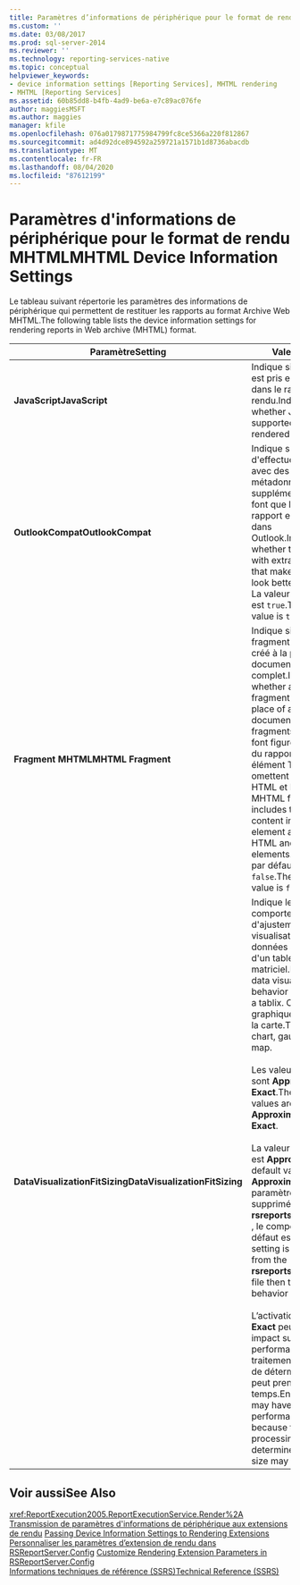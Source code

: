 ```yaml
---
title: Paramètres d’informations de périphérique pour le format de rendu MHTML | Microsoft Docs
ms.custom: ''
ms.date: 03/08/2017
ms.prod: sql-server-2014
ms.reviewer: ''
ms.technology: reporting-services-native
ms.topic: conceptual
helpviewer_keywords:
- device information settings [Reporting Services], MHTML rendering
- MHTML [Reporting Services]
ms.assetid: 60b85dd8-b4fb-4ad9-be6a-e7c89ac076fe
author: maggiesMSFT
ms.author: maggies
manager: kfile
ms.openlocfilehash: 076a0179871775984799fc8ce5366a220f812867
ms.sourcegitcommit: ad4d92dce894592a259721a1571b1d8736abacdb
ms.translationtype: MT
ms.contentlocale: fr-FR
ms.lasthandoff: 08/04/2020
ms.locfileid: "87612199"
---
```

# <a name="mhtml-device-information-settings"></a><span data-ttu-id="dbd5a-102">Paramètres d'informations de périphérique pour le format de rendu MHTML</span><span class="sxs-lookup"><span data-stu-id="dbd5a-102">MHTML Device Information Settings</span></span>
  <span data-ttu-id="dbd5a-103">Le tableau suivant répertorie les paramètres des informations de périphérique qui permettent de restituer les rapports au format Archive Web MHTML.</span><span class="sxs-lookup"><span data-stu-id="dbd5a-103">The following table lists the device information settings for rendering reports in Web archive (MHTML) format.</span></span>  
  
|<span data-ttu-id="dbd5a-104">Paramètre</span><span class="sxs-lookup"><span data-stu-id="dbd5a-104">Setting</span></span>|<span data-ttu-id="dbd5a-105">Valeur</span><span class="sxs-lookup"><span data-stu-id="dbd5a-105">Value</span></span>|  
|-------------|-----------|  
|<span data-ttu-id="dbd5a-106">**JavaScript**</span><span class="sxs-lookup"><span data-stu-id="dbd5a-106">**JavaScript**</span></span>|<span data-ttu-id="dbd5a-107">Indique si JavaScript est pris en charge dans le rapport rendu.</span><span class="sxs-lookup"><span data-stu-id="dbd5a-107">Indicates whether JavaScript is supported in the rendered report.</span></span>|  
|<span data-ttu-id="dbd5a-108">**OutlookCompat**</span><span class="sxs-lookup"><span data-stu-id="dbd5a-108">**OutlookCompat**</span></span>|<span data-ttu-id="dbd5a-109">Indique s'il convient d'effectuer le rendu avec des métadonnées supplémentaires qui font que l'aspect du rapport est meilleur dans Outlook.</span><span class="sxs-lookup"><span data-stu-id="dbd5a-109">Indicates whether to render with extra metadata that makes the report look better in Outlook.</span></span> <span data-ttu-id="dbd5a-110">La valeur par défaut est `true`.</span><span class="sxs-lookup"><span data-stu-id="dbd5a-110">The default value is `true`.</span></span>|  
|<span data-ttu-id="dbd5a-111">**Fragment MHTML**</span><span class="sxs-lookup"><span data-stu-id="dbd5a-111">**MHTML Fragment**</span></span>|<span data-ttu-id="dbd5a-112">Indique si un fragment MHTML est créé à la place d'un document MHTML complet.</span><span class="sxs-lookup"><span data-stu-id="dbd5a-112">Indicates whether an MHTML fragment is created in place of a full MHTML document.</span></span> <span data-ttu-id="dbd5a-113">Les fragments MHTML font figurer le contenu du rapport dans un élément TABLE et omettent les éléments HTML et BODY.</span><span class="sxs-lookup"><span data-stu-id="dbd5a-113">An MHTML fragment includes the report content in a TABLE element and omits the HTML and BODY elements.</span></span> <span data-ttu-id="dbd5a-114">La valeur par défaut est `false`.</span><span class="sxs-lookup"><span data-stu-id="dbd5a-114">The default value is `false`.</span></span>|  
|<span data-ttu-id="dbd5a-115">**DataVisualizationFitSizing**</span><span class="sxs-lookup"><span data-stu-id="dbd5a-115">**DataVisualizationFitSizing**</span></span>|<span data-ttu-id="dbd5a-116">Indique le comportement d'ajustement de la visualisation des données à l'intérieur d'un tableau matriciel.</span><span class="sxs-lookup"><span data-stu-id="dbd5a-116">Indicates data visualization fit behavior when inside a tablix.</span></span> <span data-ttu-id="dbd5a-117">Cela inclut le graphique, la jauge et la carte.</span><span class="sxs-lookup"><span data-stu-id="dbd5a-117">This includes chart, gauge, and map.</span></span><br /><br /> <span data-ttu-id="dbd5a-118">Les valeurs possibles sont **Approximatif** et **Exact**.</span><span class="sxs-lookup"><span data-stu-id="dbd5a-118">The possible values are **Approximate** and **Exact**.</span></span><br /><br /> <span data-ttu-id="dbd5a-119">La valeur par défaut est **Approximatif**.</span><span class="sxs-lookup"><span data-stu-id="dbd5a-119">The default value is **Approximate**.</span></span> <span data-ttu-id="dbd5a-120">Si le paramètre est supprimé du fichier **rsreportserver.config** , le comportement par défaut est **Exact**.</span><span class="sxs-lookup"><span data-stu-id="dbd5a-120">If the setting is removed from the **rsreportserver.config** file then the default behavior is **Exact**.</span></span><br /><br /> <span data-ttu-id="dbd5a-121">L’activation de l’option **Exact** peut avoir un impact sur les performances, car le traitement permettant de déterminer la taille peut prendre plus de temps.</span><span class="sxs-lookup"><span data-stu-id="dbd5a-121">Enabling **Exact** may have performance impact because the processing to determine the exact size may take longer.</span></span>|  
  
## <a name="see-also"></a><span data-ttu-id="dbd5a-122">Voir aussi</span><span class="sxs-lookup"><span data-stu-id="dbd5a-122">See Also</span></span>  
 <xref:ReportExecution2005.ReportExecutionService.Render%2A>   
 <span data-ttu-id="dbd5a-123">[Transmission de paramètres d'informations de périphérique aux extensions de rendu](report-server-web-service/net-framework/passing-device-information-settings-to-rendering-extensions.md) </span><span class="sxs-lookup"><span data-stu-id="dbd5a-123">[Passing Device Information Settings to Rendering Extensions](report-server-web-service/net-framework/passing-device-information-settings-to-rendering-extensions.md) </span></span>  
 <span data-ttu-id="dbd5a-124">[Personnaliser les paramètres d’extension de rendu dans RSReportServer.Config](customize-rendering-extension-parameters-in-rsreportserver-config.md) </span><span class="sxs-lookup"><span data-stu-id="dbd5a-124">[Customize Rendering Extension Parameters in RSReportServer.Config](customize-rendering-extension-parameters-in-rsreportserver-config.md) </span></span>  
 [<span data-ttu-id="dbd5a-125">Informations techniques de référence &#40;SSRS&#41;</span><span class="sxs-lookup"><span data-stu-id="dbd5a-125">Technical Reference &#40;SSRS&#41;</span></span>](../../2014/reporting-services/technical-reference-ssrs.md)  
  
  
